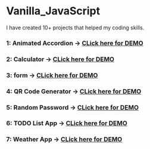 # Vanilla_JavaScript
I have created 10+ projects that helped my coding skills.

### 1: Animated Accordion ->  [CLick here for DEMO](https://upendrabhatt2607.github.io/Vanilla_JavaScript/Animated_Accordion/)
### 2: Calculator ->  [CLick here for DEMO](https://upendrabhatt2607.github.io/Vanilla_JavaScript/Calculator/)
### 3: form ->  [CLick here for DEMO](https://upendrabhatt2607.github.io/Vanilla_JavaScript/form/)
### 4: QR Code Generator ->  [CLick here for DEMO](https://upendrabhatt2607.github.io/Vanilla_JavaScript/QR_Code_Generator/)
### 5: Random Password ->  [CLick here for DEMO](https://upendrabhatt2607.github.io/Vanilla_JavaScript/Random_Password/)
### 6: TODO List App ->  [CLick here for DEMO](https://upendrabhatt2607.github.io/Vanilla_JavaScript/TODO_List_App/)
### 7: Weather App ->  [CLick here for DEMO](https://upendrabhatt2607.github.io/Vanilla_JavaScript/Weather_App/)

